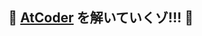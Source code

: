 :muscle: [AtCoder](http://atcoder.jp/) を解いていくゾ!!! :muscle:
-----------------------------------------------------------------
